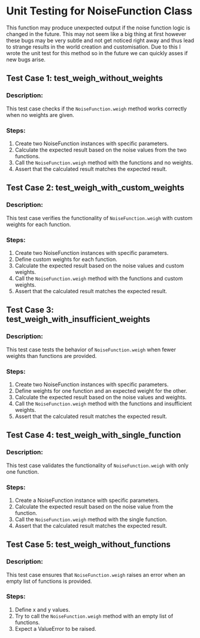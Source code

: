 # Unit Testing for NoiseFunction Class
This function may produce unexpected output if the noise function logic is changed in the future. This may not seem like a big thing at first however these bugs may be very subtle and not get noticed right away and thus lead to strange results in the world creation and customisation. Due to this I wrote the unit test for this method so in the future we can quickly asses if new bugs arise.

## Test Case 1: test_weigh_without_weights

### Description:
This test case checks if the `NoiseFunction.weigh` method works correctly when no weights are given.

### Steps:
1. Create two NoiseFunction instances with specific parameters.
2. Calculate the expected result based on the noise values from the two functions.
3. Call the `NoiseFunction.weigh` method with the functions and no weights.
4. Assert that the calculated result matches the expected result.

## Test Case 2: test_weigh_with_custom_weights

### Description:
This test case verifies the functionality of `NoiseFunction.weigh` with custom weights for each function.

### Steps:
1. Create two NoiseFunction instances with specific parameters.
2. Define custom weights for each function.
3. Calculate the expected result based on the noise values and custom weights.
4. Call the `NoiseFunction.weigh` method with the functions and custom weights.
5. Assert that the calculated result matches the expected result.

## Test Case 3: test_weigh_with_insufficient_weights

### Description:
This test case tests the behavior of `NoiseFunction.weigh` when fewer weights than functions are provided.

### Steps:
1. Create two NoiseFunction instances with specific parameters.
2. Define weights for one function and an expected weight for the other.
3. Calculate the expected result based on the noise values and weights.
4. Call the `NoiseFunction.weigh` method with the functions and insufficient weights.
5. Assert that the calculated result matches the expected result.

## Test Case 4: test_weigh_with_single_function

### Description:
This test case validates the functionality of `NoiseFunction.weigh` with only one function.

### Steps:
1. Create a NoiseFunction instance with specific parameters.
2. Calculate the expected result based on the noise value from the function.
3. Call the `NoiseFunction.weigh` method with the single function.
4. Assert that the calculated result matches the expected result.

## Test Case 5: test_weigh_without_functions

### Description:
This test case ensures that `NoiseFunction.weigh` raises an error when an empty list of functions is provided.

### Steps:
1. Define x and y values.
2. Try to call the `NoiseFunction.weigh` method with an empty list of functions.
3. Expect a ValueError to be raised.